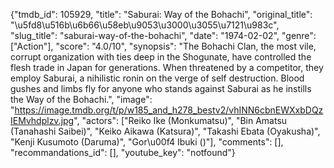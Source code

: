 {"tmdb_id": 105929, "title": "Saburai: Way of the Bohachi", "original_title": "\u5fd8\u516b\u6b66\u58eb\u9053\u3000\u3055\u7121\u983c", "slug_title": "saburai-way-of-the-bohachi", "date": "1974-02-02", "genre": ["Action"], "score": "4.0/10", "synopsis": "The Bohachi Clan, the most vile, corrupt organization with ties deep in the Shogunate, have controlled the flesh trade in Japan for generations. When threatened by a competitor, they employ Saburai, a nihilistic ronin on the verge of self destruction. Blood gushes and limbs fly for anyone who stands against Saburai as he instills the Way of the Bohachi.", "image": "https://image.tmdb.org/t/p/w185_and_h278_bestv2/vhINN6cbnEWXxbDQzIEMvhdplzv.jpg", "actors": ["Reiko Ike (Monkumatsu)", "Bin Amatsu (Tanahashi Saibei)", "Keiko Aikawa (Katsura)", "Takashi Ebata (Oyakusha)", "Kenji Kusumoto (Daruma)", "Gor\u00f4 Ibuki ()"], "comments": [], "recommandations_id": [], "youtube_key": "notfound"}